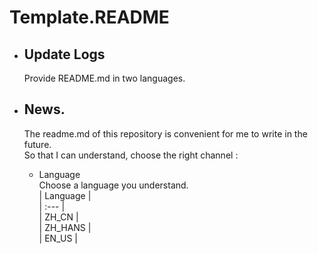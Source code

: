 # Template.README  
+ ## Update Logs
  Provide README.md in two languages.  

+ ## News.
  The readme.md of this repository is convenient for me to write in the future.  
  So that I can understand, choose the right channel :   
  
  * Language  
    Choose a language you understand.  
    | Language |  
    | :---     |  
    | ZH_CN    |  
    | ZH_HANS  |  
    | EN_US    |  
